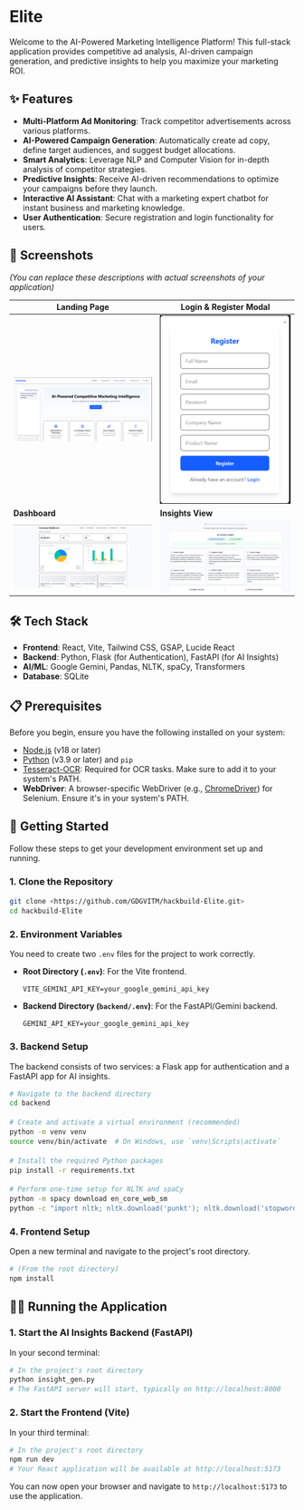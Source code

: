 # Elite

Welcome to the AI-Powered Marketing Intelligence Platform! This full-stack application provides competitive ad analysis, AI-driven campaign generation, and predictive insights to help you maximize your marketing ROI.

## ✨ Features

*   **Multi-Platform Ad Monitoring**: Track competitor advertisements across various platforms.
*   **AI-Powered Campaign Generation**: Automatically create ad copy, define target audiences, and suggest budget allocations.
*   **Smart Analytics**: Leverage NLP and Computer Vision for in-depth analysis of competitor strategies.
*   **Predictive Insights**: Receive AI-driven recommendations to optimize your campaigns before they launch.
*   **Interactive AI Assistant**: Chat with a marketing expert chatbot for instant business and marketing knowledge.
*   **User Authentication**: Secure registration and login functionality for users.

## 📸 Screenshots

*(You can replace these descriptions with actual screenshots of your application)*

| Landing Page                                     | Login & Register Modal                             |
| ------------------------------------------------ | -------------------------------------------------- |
| ![Landing Page](placeholder_landing_page.png)    | ![Login Modal](placeholder_login_modal.png)        |
| **Dashboard**                                    | **Insights View**                                  |
| ![Dashboard View](placeholder_dashboard_view.png) | ![Insights View](placeholder_insights_view.jpg) |

## 🛠️ Tech Stack

*   **Frontend**: React, Vite, Tailwind CSS, GSAP, Lucide React
*   **Backend**: Python, Flask (for Authentication), FastAPI (for AI Insights)
*   **AI/ML**: Google Gemini, Pandas, NLTK, spaCy, Transformers
*   **Database**: SQLite

## 📋 Prerequisites

Before you begin, ensure you have the following installed on your system:

*   [Node.js](https://nodejs.org/) (v18 or later)
*   [Python](https://www.python.org/) (v3.9 or later) and `pip`
*   [Tesseract-OCR](https://github.com/UB-Mannheim/tesseract/wiki): Required for OCR tasks. Make sure to add it to your system's PATH.
*   **WebDriver**: A browser-specific WebDriver (e.g., [ChromeDriver](https://googlechromelabs.github.io/chrome-for-testing/)) for Selenium. Ensure it's in your system's PATH.

## 🚀 Getting Started

Follow these steps to get your development environment set up and running.

### 1. Clone the Repository

```sh
git clone <https://github.com/GDGVITM/hackbuild-Elite.git>
cd hackbuild-Elite
```

### 2. Environment Variables

You need to create two `.env` files for the project to work correctly.

*   **Root Directory (`.env`)**: For the Vite frontend.
    ```
    VITE_GEMINI_API_KEY=your_google_gemini_api_key
    ```
*   **Backend Directory (`backend/.env`)**: For the FastAPI/Gemini backend.
    ```
    GEMINI_API_KEY=your_google_gemini_api_key
    ```

### 3. Backend Setup

The backend consists of two services: a Flask app for authentication and a FastAPI app for AI insights.

```sh
# Navigate to the backend directory
cd backend

# Create and activate a virtual environment (recommended)
python -m venv venv
source venv/bin/activate  # On Windows, use `venv\Scripts\activate`

# Install the required Python packages
pip install -r requirements.txt

# Perform one-time setup for NLTK and spaCy
python -m spacy download en_core_web_sm
python -c "import nltk; nltk.download('punkt'); nltk.download('stopwords'); nltk.download('vader_lexicon');"
```

### 4. Frontend Setup

Open a new terminal and navigate to the project's root directory.

```sh
# (From the root directory)
npm install
```

## 🏃‍♂️ Running the Application
### 1. Start the AI Insights Backend (FastAPI)

In your second terminal:

```sh
# In the project's root directory
python insight_gen.py
# The FastAPI server will start, typically on http://localhost:8000
```

### 2. Start the Frontend (Vite)

In your third terminal:

```sh
# In the project's root directory
npm run dev
# Your React application will be available at http://localhost:5173
```
You can now open your browser and navigate to `http://localhost:5173` to use the application.
